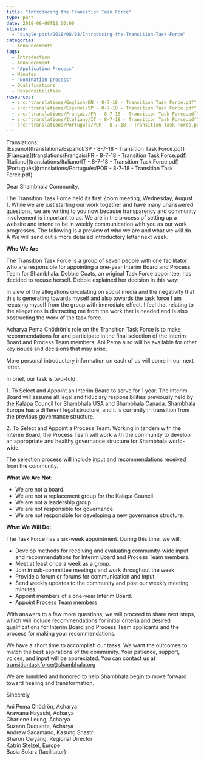 ```yaml
---
title: "Introducing the Transition Task Force"
type: post
date: 2018-08-08T12:00:00
aliases:
  - "single-post/2018/08/08/Introducing-the-Transition-Task-Force"
categories:
  - Announcements
tags:
  - Introduction
  - Announcement
  - "Application Process"
  - Minutes
  - "Nomination process"
  - Qualifications
  - Responsibilities
resources:
  - src:"translations/English/EN - 8-7-18 - Transition Task Force.pdf"
  - src:"translations/Español/SP - 8-7-18 - Transition Task Force.pdf"
  - src:"translations/Français/FR - 8-7-18 - Transition Task Force.pdf"
  - src:"translations/Italiano/IT - 8-7-18 - Transition Task Force.pdf"
  - src:"translations/Português/POR - 8-7-18 - Transition Task Force.pdf"
---
```


Translations:\
[Español](translations/Español/SP - 8-7-18 - Transition Task Force.pdf)
[Français](translations/Français/FR - 8-7-18 - Transition Task Force.pdf)
[Italiano](translations/Italiano/IT - 8-7-18 - Transition Task Force.pdf)
[Português](translations/Português/POR - 8-7-18 - Transition Task Force.pdf)

Dear Shambhala Community,

The Transition Task Force held its first Zoom meeting, Wednesday, August 1. While we are just starting our work together and have many unanswered questions, we are writing to you now because transparency and community involvement is important to us. We are in the process of setting up a website and intend to be in weekly communication with you as our work progresses. The following is a preview of who we are and what we will do. Â We will send out a more detailed introductory letter next week.

**Who We Are**

The Transition Task Force is a group of seven people with one facilitator who are responsible for appointing a one-year Interim Board and Process Team for Shambhala. Debbie Coats, an original Task Force appointee, has decided to recuse herself. Debbie explained her decision in this way:

In view of the allegations circulating on social media and the negativity that this is generating towards myself and also towards the task force I am recusing myself from the group with immediate effect. I feel that relating to the allegations is distracting me from the work that is needed and is also obstructing the work of the task force.

Acharya Pema Chödrön's role on the Transition Task Force is to make recommendations for and participate in the final selection of the Interim Board and Process Team members. Ani Pema also will be available for other key issues and decisions that may arise.

More personal introductory information on each of us will come in our next letter.

In brief, our task is two-fold:

1\. To Select and Appoint an Interim Board to serve for 1 year. The Interim Board will assume all legal and fiduciary responsibilities previously held by the Kalapa Council for Shambhala USA and Shambhala Canada. Shambhala Europe has a different legal structure, and it is currently in transition from the previous governance structure.

2\. To Select and Appoint a Process Team. Working in tandem with the Interim Board, the Process Team will work with the community to develop an appropriate and healthy governance structure for Shambhala world-wide.

The selection process will include input and recommendations received from the community.

**What We Are Not:**

* We are not a board.
* We are not a replacement group for the Kalapa Council.
* We are not a leadership group.
* We are not responsible for governance.
* We are not responsible for developing a new governance structure.

**What We Will Do:**

The Task Force has a six-week appointment. During this time, we will:

* Develop methods for receiving and evaluating community-wide input and recommendations for Interim Board and Process Team members.
* Meet at least once a week as a group.
* Join in sub-committee meetings and work throughout the week.
* Provide a forum or forums for communication and input.
* Send weekly updates to the community and post our weekly meeting minutes.
* Appoint members of a one-year Interim Board.
* Appoint Process Team members

With answers to a few more questions, we will proceed to share next steps, which will include recommendations for initial criteria and desired qualifications for Interim Board and Process Team applicants and the process for making your recommendations.

We have a short time to accomplish our tasks. We want the outcomes to match the best aspirations of the community. Your patience, support, voices, and input will be appreciated. You can contact us at [transitiontaskforce@shambhala.org](mailto:transitiontaskforce@shambhala.org)

We are humbled and honored to help Shambhala begin to move forward toward healing and transformation.

Sincerely,

Ani Pema Chödrön, Acharya\
Arawana Hayashi, Acharya\
Charlene Leung, Acharya\
Suzann Duquette, Acharya\
Andrew Sacamano, Kasung Shastri\
Sharon Owyang, Regional Director\
Katrin Stelzel, Europe\
Basia Solarz (facilitator)
